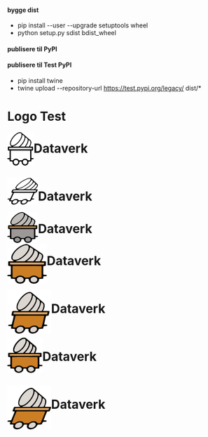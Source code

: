 

#### bygge dist
 - pip install --user --upgrade setuptools wheel
 - python setup.py sdist bdist_wheel

#### publisere til PyPI



#### publisere til Test PyPI

 - pip install twine
 - twine upload --repository-url https://test.pypi.org/legacy/ dist/*



# Logo Test

[]()
<img align="left" src="../resources/dataverk_logo_cropped.svg" width="60">
# Dataverk
<br>



[]()
<img align="left" src="../resources/dataverk_acc.svg" width="70">

# Dataverk

[]()
<img align="left" src="../resources/dataverk_color.png" width="70">

# Dataverk

[]()
<img align="left" src="../resources/dataverk_lightc.png" width="90">

# Dataverk
<br>

[]()
<img align="left" src="../resources/dataverk_clean_acc_color.png" width="100">

# Dataverk
<br>


[]()
<img align="left" src="../resources/dataverk_nrm_color.png" width="80">

# Dataverk
<br>


[]()
<img align="left" src="../resources/dataverk_clean_acc2_color.png" width="100">

# Dataverk


